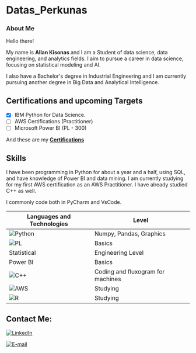 
# Datas_Perkunas

### About Me

Hello there! 

  My name is **Allan Kisonas** and I am a Student of data science, data engineering, and analytics fields. I aim to pursue a career in data science, focusing on statistical modeling and AI.
  
I also have a Bachelor's degree in Industrial Engineering and I am currently pursuing another degree in Big Data and Analytical Intelligence.

## Certifications and upcoming Targets

- [x]  IBM Python for Data Science.
- [ ]  AWS Certifications (Practitioner)
- [ ]  Microsoft Power BI (PL - 300)

And these are my [**Certifications**](https://drive.google.com/drive/folders/1SgKgw8wbiHKe83OTQBWxLMXkMakKaYpx?usp=sharing)

## Skills

  I have been programming in Python for about a year and a half, using SQL, and have knowledge of Power BI and data mining. I am currently studying for my first AWS certification as an AWS Practitioner. I have already studied C++ as well. 

  I commonly code both in PyCharm and VsCode.

  | Languages and Technologies| Level |
  |------|-------|
  |![Python](https://img.shields.io/badge/python-3670A0?style=for-the-badge&logo=python&logoColor=ffdd54)|Numpy, Pandas, Graphics
  |![PL](https://img.shields.io/badge/PL%2FSQL-FFFFFF?style=for-the-badge&logo=oracle&logoColor=FF0000&labelColor=FFFFFF&color=FF0000)|Basics|
  |Statistical|Engineering Level|
  |Power BI|Basics|
  |  ![C++](https://img.shields.io/badge/C%2B%2B-00599C?style=for-the-badge&logo=c%2B%2B&logoColor=white)| Coding and fluxogram for machines|
  | ![AWS](https://img.shields.io/badge/AWS-000.svg?style=for-the-badge&logo=amazon-aws&logoColor=white)| Studying|
  |![R](https://img.shields.io/badge/R-276DC3?style=for-the-badge&logo=r&logoColor=white)| Studying|

## Contact Me:
[![LinkedIn](https://img.shields.io/badge/LinkedIn-0077B5?style=for-the-badge&logo=linkedin&logoColor=white)](https://www.linkedin.com/in/allan-kisonas-083707148/)

[![E-mail](https://img.shields.io/badge/-Email-000?style=for-the-badge&logo=microsoft-outlook&logoColor=007BFF)](mailto:allan.kisonas@outlook.com)
